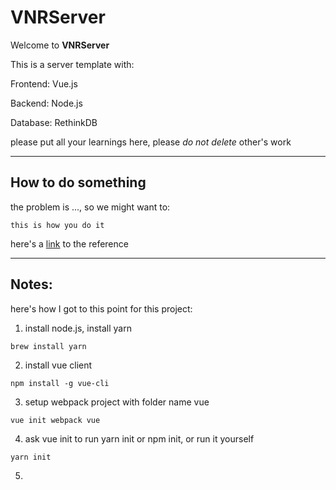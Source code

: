 # VNRServer

Welcome to **VNRServer**

This is a server template with:

Frontend: Vue.js

Backend: Node.js

Database: RethinkDB

please put all your learnings here, please *do not delete* other's work

---

## How to do something

the problem is ..., so we might want to:
```
this is how you do it
```
here's a [link](www.google.com) to the reference

---

## Notes:

here's how I got to this point for this project:

1. install node.js, install yarn
```
brew install yarn
```
2. install vue client
```
npm install -g vue-cli
```
3. setup webpack project with folder name vue
```
vue init webpack vue
```
4. ask vue init to run yarn init or npm init, or run it yourself
```
yarn init
```
5.
